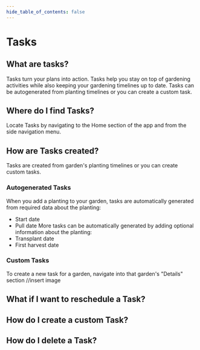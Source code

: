 ```yaml
---
hide_table_of_contents: false
---
```


# Tasks

## What are tasks?
Tasks turn your plans into action.  Tasks help you stay on top of gardening activities while also keeping your gardening timelines up to date.  Tasks can be autogenerated from planting timelines or you can create a custom task.

## Where do I find Tasks?
Locate Tasks by navigating to the Home section of the app and from the side navigation menu.

## How are Tasks created?
Tasks are created from garden's planting timelines or you can create custom tasks.  

### Autogenerated Tasks 
When you add a planting to your garden, tasks are automatically generated from required data about the planting:
 - Start date
 - Pull date
More tasks can be automatically generated by adding optional information about the planting:
 - Transplant date
 - First harvest date

### Custom Tasks
To create a new task for a garden, navigate into that garden's "Details" section
//insert image


## What if I want to reschedule a Task?

## How do I create a custom Task?

## How do I delete a Task?
